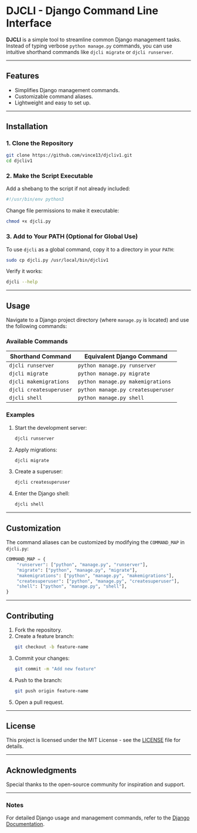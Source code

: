 # DJCLI - Django Command Line Interface

**DJCLI** is a simple tool to streamline common Django management tasks. Instead of typing verbose `python manage.py` commands, you can use intuitive shorthand commands like `djcli migrate` or `djcli runserver`.

---

## Features
- Simplifies Django management commands.
- Customizable command aliases.
- Lightweight and easy to set up.

---

## Installation

### 1. Clone the Repository
```bash
git clone https://github.com/vince13/djcliv1.git
cd djcliv1
```

### 2. Make the Script Executable
Add a shebang to the script if not already included:
```python
#!/usr/bin/env python3
```

Change file permissions to make it executable:
```bash
chmod +x djcli.py
```

### 3. Add to Your PATH (Optional for Global Use)
To use `djcli` as a global command, copy it to a directory in your `PATH`:
```bash
sudo cp djcli.py /usr/local/bin/djcliv1
```

Verify it works:
```bash
djcli --help
```

---

## Usage
Navigate to a Django project directory (where `manage.py` is located) and use the following commands:

### Available Commands
| Shorthand Command       | Equivalent Django Command                       |
|--------------------------|------------------------------------------------|
| `djcli runserver`       | `python manage.py runserver`                   |
| `djcli migrate`         | `python manage.py migrate`                     |
| `djcli makemigrations`  | `python manage.py makemigrations`              |
| `djcli createsuperuser` | `python manage.py createsuperuser`             |
| `djcli shell`           | `python manage.py shell`                       |

### Examples
1. Start the development server:
   ```bash
   djcli runserver
   ```

2. Apply migrations:
   ```bash
   djcli migrate
   ```

3. Create a superuser:
   ```bash
   djcli createsuperuser
   ```

4. Enter the Django shell:
   ```bash
   djcli shell
   ```

---

## Customization
The command aliases can be customized by modifying the `COMMAND_MAP` in `djcli.py`:
```python
COMMAND_MAP = {
    "runserver": ["python", "manage.py", "runserver"],
    "migrate": ["python", "manage.py", "migrate"],
    "makemigrations": ["python", "manage.py", "makemigrations"],
    "createsuperuser": ["python", "manage.py", "createsuperuser"],
    "shell": ["python", "manage.py", "shell"],
}
```

---

## Contributing
1. Fork the repository.
2. Create a feature branch:
   ```bash
   git checkout -b feature-name
   ```
3. Commit your changes:
   ```bash
   git commit -m "Add new feature"
   ```
4. Push to the branch:
   ```bash
   git push origin feature-name
   ```
5. Open a pull request.

---

## License
This project is licensed under the MIT License - see the [LICENSE](LICENSE) file for details.

---

## Acknowledgments
Special thanks to the open-source community for inspiration and support.

---

### Notes
For detailed Django usage and management commands, refer to the [Django Documentation](https://docs.djangoproject.com).
